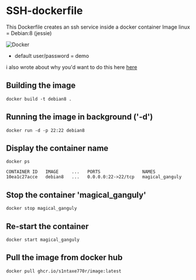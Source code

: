 # SSH-dockerfile

This Dockerfile creates an ssh service inside a docker container
Image linux = Debian:8 (jessie)


![Docker](https://github.com/s1ntaxe770r/SSH-dockerfile/workflows/Docker/badge.svg)

* default user/password = demo

i also wrote about why you'd want to do this here [here](https://dev.to/s1ntaxe770r/how-to-setup-ssh-within-a-docker-container-i5i)


## Building the image

` docker build -t debian8 . ` 

## Running the image in background ('-d')

` docker run -d -p 22:22 debian8 `

## Display the container name 
`docker ps`
```
CONTAINER ID   IMAGE     ...   PORTS                NAMES
10ea1c27acce   debian8   ...   0.0.0.0:22->22/tcp   magical_ganguly
```
## Stop the container 'magical_ganguly'
``docker stop magical_ganguly``

## Re-start the container
``docker start magical_ganguly``

## Pull the image from docker hub

`docker pull ghcr.io/s1ntaxe770r/image:latest`

